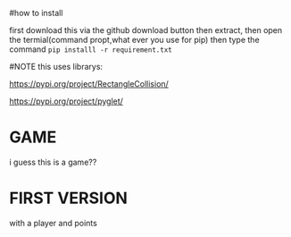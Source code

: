 #how to install

first download this via the github download button
then extract, then open the termial(command propt,what ever you use for pip)
then type the command  ```pip installl -r requirement.txt```

#NOTE
this uses librarys:

https://pypi.org/project/RectangleCollision/

https://pypi.org/project/pyglet/

# GAME
 i guess this is a game??

# FIRST VERSION

with a player and points
